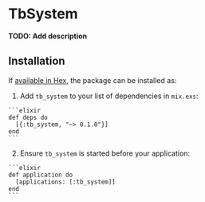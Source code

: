 # TbSystem

**TODO: Add description**

## Installation

If [available in Hex](https://hex.pm/docs/publish), the package can be installed as:

  1. Add `tb_system` to your list of dependencies in `mix.exs`:

    ```elixir
    def deps do
      [{:tb_system, "~> 0.1.0"}]
    end
    ```

  2. Ensure `tb_system` is started before your application:

    ```elixir
    def application do
      [applications: [:tb_system]]
    end
    ```


